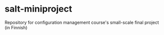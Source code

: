 # salt-miniproject
 Repository for configuration management course's small-scale final project (in Finnish) 
